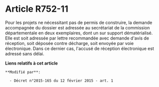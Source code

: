 # Article R752-11

Pour les projets ne nécessitant pas de permis de construire, la demande accompagnée du dossier est adressée au secrétariat de
la commission départementale en deux exemplaires, dont un sur support dématérialisé. Elle est soit adressée par lettre
recommandée avec demande d'avis de réception, soit déposée contre décharge, soit envoyée par voie électronique. Dans ce
dernier cas, l'accusé de réception électronique est adressé sans délai.

**Liens relatifs à cet article**

	**Modifié par**:

	  - Décret n°2015-165 du 12 février 2015 - art. 1
